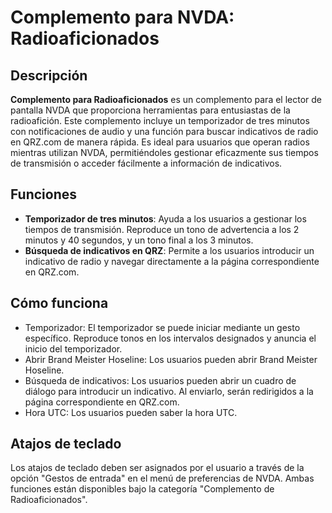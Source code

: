 # Complemento para NVDA: Radioaficionados

## Descripción
**Complemento para Radioaficionados** es un complemento para el lector de pantalla NVDA que proporciona herramientas para entusiastas de la radioafición. Este complemento incluye un temporizador de tres minutos con notificaciones de audio y una función para buscar indicativos de radio en QRZ.com de manera rápida. Es ideal para usuarios que operan radios mientras utilizan NVDA, permitiéndoles gestionar eficazmente sus tiempos de transmisión o acceder fácilmente a información de indicativos.

## Funciones
- **Temporizador de tres minutos**: Ayuda a los usuarios a gestionar los tiempos de transmisión. Reproduce un tono de advertencia a los 2 minutos y 40 segundos, y un tono final a los 3 minutos.
- **Búsqueda de indicativos en QRZ**: Permite a los usuarios introducir un indicativo de radio y navegar directamente a la página correspondiente en QRZ.com.

## Cómo funciona
- Temporizador: El temporizador se puede iniciar mediante un gesto específico. Reproduce tonos en los intervalos designados y anuncia el inicio del temporizador.
- Abrir Brand Meister Hoseline: Los usuarios pueden abrir Brand Meister Hoseline.
- Búsqueda de indicativos: Los usuarios pueden abrir un cuadro de diálogo para introducir un indicativo. Al enviarlo, serán redirigidos a la página correspondiente en QRZ.com.
- Hora UTC: Los usuarios pueden saber la hora UTC.
## Atajos de teclado
Los atajos de teclado deben ser asignados por el usuario a través de la opción "Gestos de entrada" en el menú de preferencias de NVDA. Ambas funciones están disponibles bajo la categoría "Complemento de Radioaficionados".
